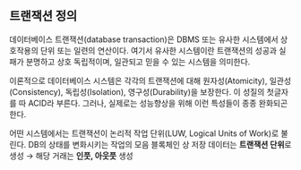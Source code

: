 ## 트랜잭션 정의
데이터베이스 트랜잭션(database transaction)은 DBMS 또는 유사한 시스템에서 상호작용의 단위 또는 일련의 연산이다. 여기서 유사한 시스템이란 트랜잭션의 성공과 실패가 분명하고 상호 독립적이며, 일관되고 믿을 수 있는 시스템을 의미한다.

이론적으로 데이터베이스 시스템은 각각의 트랜잭션에 대해 원자성(Atomicity), 일관성(Consistency), 독립성(Isolation), 영구성(Durability)을 보장한다. 이 성질의 첫글자를 따 ACID라 부른다. 그러나, 실제로는 성능향상을 위해 이런 특성들이 종종 완화되곤 한다.

어떤 시스템에서는 트랜잭션이 논리적 작업 단위(LUW, Logical Units of Work)로 불린다.
DB의 상태를 변화시키는 작업의 모음
블록체인 상 저장 데이터는 **트랜잭션 단위**로 생성 &rarr; 해당 거래는 **인풋, 아웃풋** 생성
